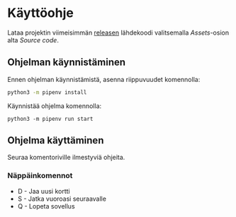 # Käyttöohje

Lataa projektin viimeisimmän [releasen](https://github.com/TeemuBergman/ot-harjoitustyo/releases) lähdekoodi valitsemalla _Assets_-osion alta _Source code_.

## Ohjelman käynnistäminen

Ennen ohjelman käynnistämistä, asenna riippuvuudet komennolla:
```bash
python3 -m pipenv install
```

Käynnistää ohjelma komennolla:
```
python3 -m pipenv run start
```

## Ohjelma käyttäminen
Seuraa komentoriville ilmestyviä ohjeita.

### Näppäinkomennot
- D - Jaa uusi kortti
- S - Jatka vuoroasi seuraavalle
- Q - Lopeta sovellus
